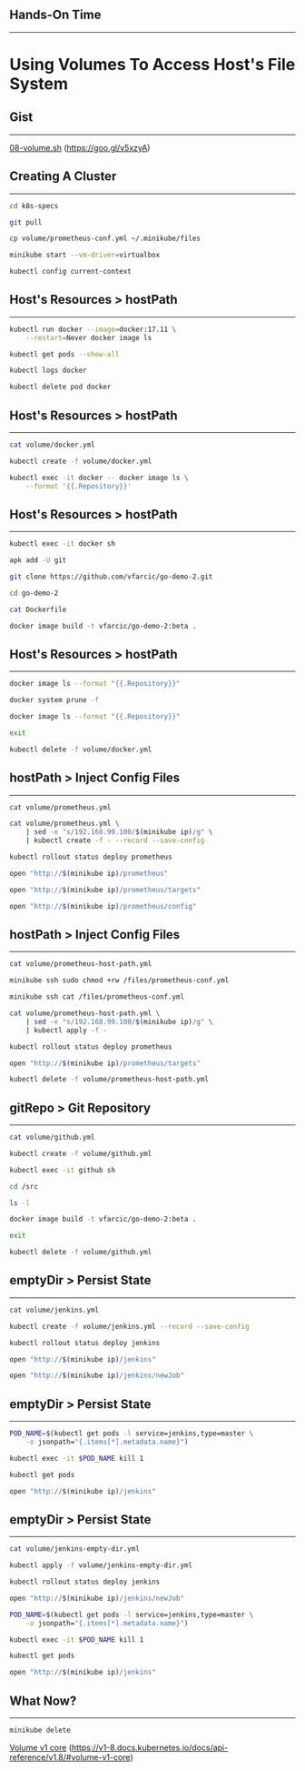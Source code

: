## Hands-On Time

---

# Using Volumes To Access Host's File System


## Gist

---

[08-volume.sh](https://gist.github.com/5acafb64c0124a1965f6d371dd0dedd1) (https://goo.gl/v5xzyA)


## Creating A Cluster

---

```bash
cd k8s-specs

git pull

cp volume/prometheus-conf.yml ~/.minikube/files

minikube start --vm-driver=virtualbox

kubectl config current-context
```


## Host's Resources > hostPath

---

```bash
kubectl run docker --image=docker:17.11 \
    --restart=Never docker image ls

kubectl get pods --show-all

kubectl logs docker

kubectl delete pod docker
```


## Host's Resources > hostPath

---

```bash
cat volume/docker.yml

kubectl create -f volume/docker.yml

kubectl exec -it docker -- docker image ls \
    --format '{{.Repository}}'
```


<!-- .slide: data-background="img/volume-hostPath.png" data-background-size="contain" -->


## Host's Resources > hostPath

---

```bash
kubectl exec -it docker sh

apk add -U git

git clone https://github.com/vfarcic/go-demo-2.git

cd go-demo-2

cat Dockerfile

docker image build -t vfarcic/go-demo-2:beta .
```


## Host's Resources > hostPath

---

```bash
docker image ls --format "{{.Repository}}"

docker system prune -f

docker image ls --format "{{.Repository}}"

exit

kubectl delete -f volume/docker.yml
```


## hostPath > Inject Config Files

---

```bash
cat volume/prometheus.yml

cat volume/prometheus.yml \
    | sed -e "s/192.168.99.100/$(minikube ip)/g" \
    | kubectl create -f - --record --save-config

kubectl rollout status deploy prometheus

open "http://$(minikube ip)/prometheus"

open "http://$(minikube ip)/prometheus/targets"

open "http://$(minikube ip)/prometheus/config"
```


## hostPath > Inject Config Files

---

```bash
cat volume/prometheus-host-path.yml

minikube ssh sudo chmod +rw /files/prometheus-conf.yml

minikube ssh cat /files/prometheus-conf.yml

cat volume/prometheus-host-path.yml \
    | sed -e "s/192.168.99.100/$(minikube ip)/g" \
    | kubectl apply -f -

kubectl rollout status deploy prometheus

open "http://$(minikube ip)/prometheus/targets"

kubectl delete -f volume/prometheus-host-path.yml
```


<!-- .slide: data-background="img/prometheus-targets.png" data-background-size="contain" -->


## gitRepo > Git Repository

---

```bash
cat volume/github.yml

kubectl create -f volume/github.yml

kubectl exec -it github sh

cd /src

ls -l

docker image build -t vfarcic/go-demo-2:beta .

exit

kubectl delete -f volume/github.yml
```


<!-- .slide: data-background="img/volume-git-repo.png" data-background-size="contain" -->


## emptyDir > Persist State

---

```bash
cat volume/jenkins.yml

kubectl create -f volume/jenkins.yml --record --save-config

kubectl rollout status deploy jenkins

open "http://$(minikube ip)/jenkins"

open "http://$(minikube ip)/jenkins/newJob"
```


## emptyDir > Persist State

---

```bash
POD_NAME=$(kubectl get pods -l service=jenkins,type=master \
    -o jsonpath="{.items[*].metadata.name}")

kubectl exec -it $POD_NAME kill 1

kubectl get pods

open "http://$(minikube ip)/jenkins"
```


## emptyDir > Persist State

---

```bash
cat volume/jenkins-empty-dir.yml

kubectl apply -f volume/jenkins-empty-dir.yml

kubectl rollout status deploy jenkins

open "http://$(minikube ip)/jenkins/newJob"

POD_NAME=$(kubectl get pods -l service=jenkins,type=master \
    -o jsonpath="{.items[*].metadata.name}")

kubectl exec -it $POD_NAME kill 1

kubectl get pods

open "http://$(minikube ip)/jenkins"
```


<!-- .slide: data-background="img/jenkins.png" data-background-size="contain" -->


<!-- .slide: data-background="img/volume-components.png" data-background-size="contain" -->


## What Now?

---

```bash
minikube delete
```

[Volume v1 core](https://v1-8.docs.kubernetes.io/docs/api-reference/v1.8/#volume-v1-core) (https://v1-8.docs.kubernetes.io/docs/api-reference/v1.8/#volume-v1-core)
